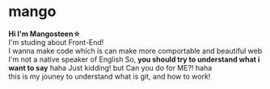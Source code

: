 # mango

<b>Hi I'm Mangosteen☆</b><br>
I'm studing about Front-End!<br>
I wanna make code which is can make more comportable and beautiful web<br>
I'm not a native speaker of English So,<b> you should try to understand what i want to say</b> haha Just kidding! but Can you do for ME?! haha<br>
this is my jouney to understand what is git, and how to work!<br>
